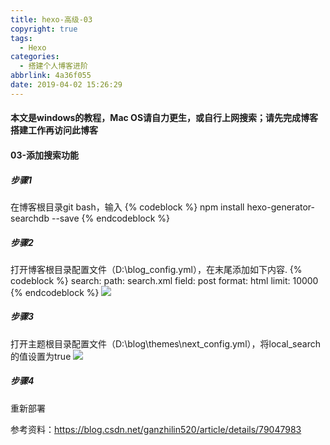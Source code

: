```yaml
---
title: hexo-高级-03
copyright: true
tags:
  - Hexo
categories:
  - 搭建个人博客进阶
abbrlink: 4a36f055
date: 2019-04-02 15:26:29
---
```

#### 本文是windows的教程，Mac OS请自力更生，或自行上网搜索；请先完成博客搭建工作再访问此博客

#### 03-添加搜索功能

##### 步骤1

在博客根目录git bash，输入
{% codeblock %}
npm install hexo-generator-searchdb --save
{% endcodeblock %}

##### 步骤2

打开博客根目录配置文件（D:\blog\_config.yml），在末尾添加如下内容.
{% codeblock %}
search:
  path: search.xml
  field: post
  format: html
  limit: 10000
{% endcodeblock %}
![](https://serverless-page-bucket-jm08mud0-1300042459.cos-website.ap-shanghai.myqcloud.com/pic24.jpg)

##### 步骤3

打开主题根目录配置文件（D:\blog\themes\next\_config.yml），将local_search的值设置为true
![](https://serverless-page-bucket-jm08mud0-1300042459.cos-website.ap-shanghai.myqcloud.com/pic25.jpg)

##### 步骤4

重新部署

参考资料：https://blog.csdn.net/ganzhilin520/article/details/79047983
